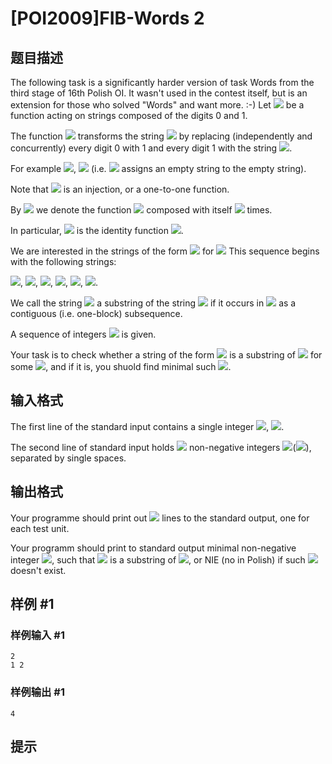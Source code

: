 # [POI2009]FIB-Words 2

## 题目描述

The following task is a significantly harder version of task Words from the third stage of 16th Polish OI. It wasn't used in the contest itself, but is an extension for those who solved "Words" and want more. :-)    Let ![](http://main.edu.pl/images/OI16/fib-en-tex.1.png) be a function acting on strings composed of the digits 0    and 1.

The function ![](http://main.edu.pl/images/OI16/fib-en-tex.2.png) transforms the string ![](http://main.edu.pl/images/OI16/fib-en-tex.3.png) by replacing (independently    and concurrently) every digit 0 with 1 and every digit    1 with the string ![](http://main.edu.pl/images/OI16/fib-en-tex.4.png).

For example ![](http://main.edu.pl/images/OI16/fib-en-tex.5.png), ![](http://main.edu.pl/images/OI16/fib-en-tex.6.png)    (i.e. ![](http://main.edu.pl/images/OI16/fib-en-tex.7.png) assigns an empty string to the empty string).

Note that ![](http://main.edu.pl/images/OI16/fib-en-tex.8.png) is an injection, or a one-to-one function.

By ![](http://main.edu.pl/images/OI16/fib-en-tex.9.png) we denote the function ![](http://main.edu.pl/images/OI16/fib-en-tex.10.png) composed with itself ![](http://main.edu.pl/images/OI16/fib-en-tex.11.png) times.

In particular, ![](http://main.edu.pl/images/OI16/fib-en-tex.12.png) is the identity function ![](http://main.edu.pl/images/OI16/fib-en-tex.13.png).

We are interested in the strings of the form ![](http://main.edu.pl/images/OI16/fib-en-tex.14.png)    for ![](http://main.edu.pl/images/OI16/fib-en-tex.15.png) This sequence begins with the following strings:

![](http://main.edu.pl/images/OI16/fib-en-tex.16.png), ![](http://main.edu.pl/images/OI16/fib-en-tex.17.png), ![](http://main.edu.pl/images/OI16/fib-en-tex.18.png), ![](http://main.edu.pl/images/OI16/fib-en-tex.19.png),    ![](http://main.edu.pl/images/OI16/fib-en-tex.20.png), ![](http://main.edu.pl/images/OI16/fib-en-tex.21.png).

We call the string ![](http://main.edu.pl/images/OI16/fib-en-tex.22.png) a substring of the string ![](http://main.edu.pl/images/OI16/fib-en-tex.23.png) if it occurs    in ![](http://main.edu.pl/images/OI16/fib-en-tex.24.png) as  a contiguous (i.e. one-block) subsequence.

A sequence of integers ![](http://main.edu.pl/images/OI16/fib-en-tex.25.png) is given.

Your task is to check whether a string of the form    ![](http://main.edu.pl/images/OI16/fib-en-tex.26.png)    is a substring of ![](http://main.edu.pl/images/OI16/fib-en-tex.27.png) for some ![](http://main.edu.pl/images/OI16/fib-en-tex.28.png), and if it is,    you shuold find minimal such ![](http://main.edu.pl/images/OI16/fib-en-tex.29.png).


## 输入格式

The first line of the standard input contains a single integer ![](http://main.edu.pl/images/OI16/fib-en-tex.30.png),      ![](http://main.edu.pl/images/OI16/fib-en-tex.31.png).

The second line of standard input holds ![](http://main.edu.pl/images/OI16/fib-en-tex.32.png) non-negative integers      ![](http://main.edu.pl/images/OI16/fib-en-tex.33.png)(![](http://main.edu.pl/images/OI16/fib-en-tex.34.png)), separated by single spaces.


## 输出格式

Your programme should print out ![](http://main.edu.pl/images/OI16/fib-en-tex.35.png) lines to the standard output,     one for each test unit.

Your programm should print to standard output minimal non-negative integer ![](http://main.edu.pl/images/OI16/fib-en-tex.36.png),     such that ![](http://main.edu.pl/images/OI16/fib-en-tex.37.png) is a substring of      ![](http://main.edu.pl/images/OI16/fib-en-tex.38.png), or NIE (no in Polish) if such ![](http://main.edu.pl/images/OI16/fib-en-tex.39.png) doesn't exist.


## 样例 #1

### 样例输入 #1
```
2
1 2
```

### 样例输出 #1

```
4
```

## 提示


